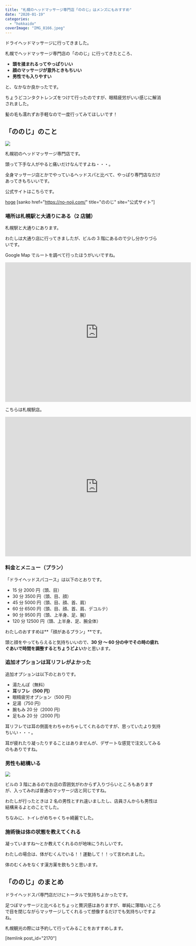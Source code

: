 ```yaml
---
title: "札幌のヘッドマッサージ専門店「ののじ」はメンズにもおすすめ"
date: "2020-01-19"
categories:
  - "hokkaido"
coverImage: "IMG_8166.jpeg"
---
```


ドライヘッドマッサージに行ってきました。

札幌でヘッドマッサージ専門店の「ののじ」に行ってきたところ、

- **頭を揉まれるってやっぱりいい**
- **顔のマッサージが意外ときもちいい**
- **男性でも入りやすい**

と、なかなか良かったです。

ちょうどコンタクトレンズをつけて行ったのですが、眼精疲労がいい感じに解消されました。

髪の毛も濡れずお手軽なので一度行ってみてほしいです！

## 「ののじ」のこと

![](images/IMG_8166.jpeg)

札幌初のヘッドマッサージ専門店です。

頭って下手な人がやると痛いだけなんですよね・・・。

全身マッサージ店とかでやっているヘッドスパと比べて、やっぱり専門店なだけあってきもちいいです。

公式サイトはこちらです。

[hoge](/ "Google")
\[sanko href="https://no-noji.com/" title="ののじ" site="公式サイト"\]

### 場所は札幌駅と大通りにある（2 店舗）

札幌駅と大通りにあります。

わたしは大通り店に行ってきましたが、ビルの 3 階にあるので少し分かりづらいです。

Google Map でルートを調べて行ったほうがいいですね。

<iframe src="https://www.google.com/maps/embed?pb=!1m18!1m12!1m3!1d11659.606953826655!2d141.34263548020567!3d43.06453414305775!2m3!1f0!2f0!3f0!3m2!1i1024!2i768!4f13.1!3m3!1m2!1s0x5f0b29330c775f25%3A0x94e6c26aa9e35349!2z6aCt44Gu5o-J44G_44G744GQ44GXL-ODieODqeOCpOODmOODg-ODieOCueODkeWwgumWgOW6lyDjga7jga7jgZgt5aSn6YCa5bqXLQ!5e0!3m2!1sja!2sjp!4v1579446712544!5m2!1sja!2sjp" width="600" height="450" frameborder="0" style="border:0;" allowfullscreen></iframe>

こちらは札幌駅店。

<iframe src="https://www.google.com/maps/embed?pb=!1m18!1m12!1m3!1d2914.6606054485974!2d141.35022511497024!3d43.06960519798971!2m3!1f0!2f0!3f0!3m2!1i1024!2i768!4f13.1!3m3!1m2!1s0x5f0b290b53cb75b9%3A0xf405de89a7dace1e!2z6aCt44Gu5o-J44G_44G744GQ44GXL-ODieODqeOCpOODmOODg-ODieOCueODkeWwgumWgOW6lyDjga7jga7jgZgt5pyt5bmM6aeF5YyX5Y-j5bqXLQ!5e0!3m2!1sja!2sjp!4v1579446512298!5m2!1sja!2sjp" width="600" height="450" frameborder="0" style="border:0;" allowfullscreen></iframe>

### 料金とメニュー（プラン）

「ドライヘッドスパコース」は以下のとおりです。

- 15 分 2000 円（頭、目）
- 30 分 3500 円（頭、目、顔）
- 45 分 5000 円（頭、目、顔、首、肩）
- 60 分 6500 円（頭、目、顔、首、肩、デコルテ）
- 90 分 9500 円（頭、上半身、足、腕）
- 120 分 12500 円（頭、上半身、足、腕全体）

わたしのおすすめは**「顔があるプラン」**です。

頭と顔をやってもらえると気持ちいいので、**30 分 ～ 60 分の中でその時の疲れぐあいで時間を調整するとちょうどよい**かと思います。

### 追加オプションは耳リフレがよかった

追加オプションは以下のとおりです。

- 湯たんぽ（無料）
- **耳リフレ（500 円）**
- 眼精疲労オプション（500 円）
- 足湯（750 円）
- 腕もみ 20 分（2000 円）
- 足もみ 20 分（2000 円）

耳リフレでは耳の側面をわちゃわちゃしてくれるのですが、思っていたより気持ちいい・・・。

耳が疲れたり凝ったりすることはありませんが、デザートな感覚で注文してみるのもありですね。

### 男性も結構いる

![](images/IMG_8167.jpeg)

ビルの 3 階にあるのでお店の雰囲気がわからず入りづらいところもありますが、入ってみれば普通のマッサージ店と同じですね。

わたしが行ったときは 2 名の男性とすれ違いましたし、店員さんからも男性は結構来るよとのことでした。

ちなみに、トイレがめちゃくちゃ綺麗でした。

### 施術後は体の状態を教えてくれる

凝っていますね～とか教えてくれるのが地味にうれしいです。

わたしの場合は、体がむくんでいる！！運動して！！って言われました。

体のむくみをなくす漢方薬を飲もうと思います。

## 「ののじ」のまとめ

ドライヘッドスパ専門店だけにトータルで気持ちよかったです。

足つぼマッサージと比べるとちょっと贅沢感はありますが、単純に薄暗いところで目を閉じながらマッサージしてくれるって想像するだけでも気持ちいですよね。

札幌観光の際には予約して行ってみることをおすすめします。

\[itemlink post_id="2170"\]
